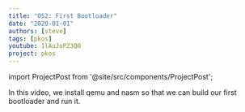 ```yaml
---
title: "OS2: First Bootloader"
date: "2020-01-01"
authors: [steve]
tags: [pkos]
youtube: 1lAuJoPZ3Q0
project: pkos
---
```


import ProjectPost from '@site/src/components/ProjectPost';

<ProjectPost frontmatter={frontmatter}>
In this video, we install qemu and nasm so that we can build our first bootloader and run it.
</ProjectPost>
